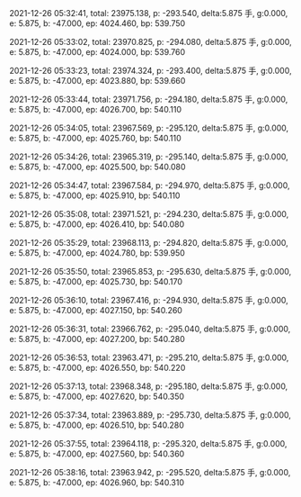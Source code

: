 2021-12-26 05:32:41, total: 23975.138, p: -293.540, delta:5.875 手, g:0.000, e: 5.875, b: -47.000, ep: 4024.460, bp: 539.750

2021-12-26 05:33:02, total: 23970.825, p: -294.080, delta:5.875 手, g:0.000, e: 5.875, b: -47.000, ep: 4024.000, bp: 539.760

2021-12-26 05:33:23, total: 23974.324, p: -293.400, delta:5.875 手, g:0.000, e: 5.875, b: -47.000, ep: 4023.880, bp: 539.660

2021-12-26 05:33:44, total: 23971.756, p: -294.180, delta:5.875 手, g:0.000, e: 5.875, b: -47.000, ep: 4026.700, bp: 540.110

2021-12-26 05:34:05, total: 23967.569, p: -295.120, delta:5.875 手, g:0.000, e: 5.875, b: -47.000, ep: 4025.760, bp: 540.110

2021-12-26 05:34:26, total: 23965.319, p: -295.140, delta:5.875 手, g:0.000, e: 5.875, b: -47.000, ep: 4025.500, bp: 540.080

2021-12-26 05:34:47, total: 23967.584, p: -294.970, delta:5.875 手, g:0.000, e: 5.875, b: -47.000, ep: 4025.910, bp: 540.110

2021-12-26 05:35:08, total: 23971.521, p: -294.230, delta:5.875 手, g:0.000, e: 5.875, b: -47.000, ep: 4026.410, bp: 540.080

2021-12-26 05:35:29, total: 23968.113, p: -294.820, delta:5.875 手, g:0.000, e: 5.875, b: -47.000, ep: 4024.780, bp: 539.950

2021-12-26 05:35:50, total: 23965.853, p: -295.630, delta:5.875 手, g:0.000, e: 5.875, b: -47.000, ep: 4025.730, bp: 540.170

2021-12-26 05:36:10, total: 23967.416, p: -294.930, delta:5.875 手, g:0.000, e: 5.875, b: -47.000, ep: 4027.150, bp: 540.260

2021-12-26 05:36:31, total: 23966.762, p: -295.040, delta:5.875 手, g:0.000, e: 5.875, b: -47.000, ep: 4027.200, bp: 540.280

2021-12-26 05:36:53, total: 23963.471, p: -295.210, delta:5.875 手, g:0.000, e: 5.875, b: -47.000, ep: 4026.550, bp: 540.220

2021-12-26 05:37:13, total: 23968.348, p: -295.180, delta:5.875 手, g:0.000, e: 5.875, b: -47.000, ep: 4027.620, bp: 540.350

2021-12-26 05:37:34, total: 23963.889, p: -295.730, delta:5.875 手, g:0.000, e: 5.875, b: -47.000, ep: 4026.510, bp: 540.280

2021-12-26 05:37:55, total: 23964.118, p: -295.320, delta:5.875 手, g:0.000, e: 5.875, b: -47.000, ep: 4027.560, bp: 540.360

2021-12-26 05:38:16, total: 23963.942, p: -295.520, delta:5.875 手, g:0.000, e: 5.875, b: -47.000, ep: 4026.960, bp: 540.310